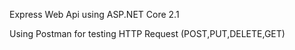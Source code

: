 Express Web Api using ASP.NET Core 2.1

Using Postman for testing HTTP Request (POST,PUT,DELETE,GET)
